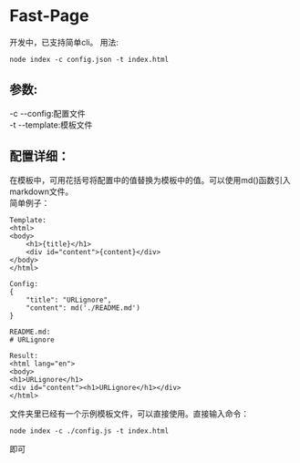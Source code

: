 # Fast-Page
开发中，已支持简单cli。
用法:
```shell
node index -c config.json -t index.html
```

## 参数:<br>
-c --config:配置文件<br>
-t --template:模板文件

## 配置详细：
在模板中，可用花括号将配置中的值替换为模板中的值。可以使用md()函数引入markdown文件。<br>
简单例子：
```
Template:
<html>
<body>
    <h1>{title}</h1>
    <div id="content">{content}</div>
</body>
</html>

Config:
{
    "title": "URLignore",
    "content": md('./README.md')
}

README.md:
# URLignore

Result:
<html lang="en">
<body>
<h1>URLignore</h1>
<div id="content"><h1>URLignore</h1></div>
</html>
```

文件夹里已经有一个示例模板文件，可以直接使用。直接输入命令：
```shell
node index -c ./config.js -t index.html
```
即可